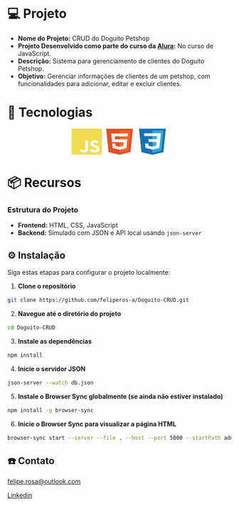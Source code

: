 # :computer: Projeto

- **Nome do Projeto:** CRUD do Doguito Petshop
- **Projeto Desenvolvido como parte do curso da [Alura](https://www.alura.com.br/):** No curso de JavaScript.
- **Descrição:** Sistema para gerenciamento de clientes do Doguito Petshop.
- **Objetivo:** Gerenciar informações de clientes de um petshop, com funcionalidades para adicionar, editar e excluir clientes.

# :rocket: Tecnologias

<p align="center">
  <img alt="Rafa-Js" height="60" width="70" src="https://raw.githubusercontent.com/devicons/devicon/master/icons/javascript/javascript-plain.svg">
  <img alt="Rafa-HTML" height="60" width="70" src="https://raw.githubusercontent.com/devicons/devicon/master/icons/html5/html5-original.svg">
  <img alt="Rafa-CSS" height="60" width="70" src="https://raw.githubusercontent.com/devicons/devicon/master/icons/css3/css3-original.svg">
</p>

# :package: Recursos

### Estrutura do Projeto

- **Frontend:** HTML, CSS, JavaScript
- **Backend:** Simulado com JSON e API local usando `json-server`

## ⚙️ Instalação

Siga estas etapas para configurar o projeto localmente:

1. **Clone o repositório**
```bash
git clone https://github.com/feliperos-a/Doguito-CRUD.git
```

2. **Navegue até o diretório do projeto**
```bash
cd Doguito-CRUD
```

3. **Instale as dependências**
```bash
npm install
```

4. **Inicie o servidor JSON**
```bash
json-server --watch db.json
```

5. **Instale o Browser Sync globalmente (se ainda não estiver instalado)**
```bash
npm install -g browser-sync
```

6. **Inicie o Browser Sync para visualizar a página HTML**
```bash
browser-sync start --server --file . --host --port 5000 --startPath admin/telas/lista_cliente.html
```

## ☎️ Contato

felipe.rosa@outlook.com

[Linkedin](https://www.linkedin.com/in/ifeliperosa/)

